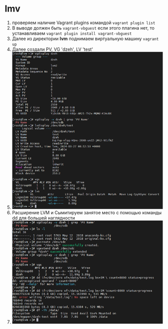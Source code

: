 # lmv
1. проверяем наличие Vagrant plugins командой ``` vagrant plugin list ```
2. В выводе должен быть ``` vagrant-vbguest ``` если этого плагина нет, то устанавливаем ``` vagrant plugin install vagrant-vbguest ```
3. Далее из директории **lvm** поднимаем виртуальную машину ``` vagrant up ```
4.  Далее создали PV, VG 'dzeh', LV 'test' 
5.  ![alt text](./Pictures/11vgs-lvs.png)
6.  Расширение LVM  и Сымитируем занятое место с помощью команды dd для большей наглядности
7.   ![alt text](./Pictures/2vgs-lvs.png)
